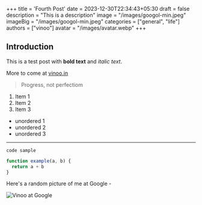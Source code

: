 +++
title = 'Fourth Post'
date = 2023-12-30T22:34:43+05:30
draft = false
description = "This is a description"
image = "/images/googol-min.jpeg"
imageBig = "/images/googol-min.jpeg"
categories = ["general", "life"]
authors = ["vinoo"]
avatar = "/images/avatar.webp"
+++

## Introduction 

This is a test post with **bold text** and *italic text*. 

More to come at [vinoo.in](https://vinoo.in)

> Progress, not perfectiom 

1. Item 1
2. Item 2
3. Item 3

- unordered 1
- unordered 2
- unordered 3

---

`code sample`

```js
function example(a, b) {
  return a + b
}
```

Here's a random picture of me at Google - 

![Vinoo at Google](/images/googol-min.jpeg)